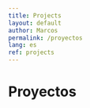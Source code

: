 ```yaml
---
title: Projects
layout: default
author: Marcos
permalink: /proyectos
lang: es
ref: projects
---
```

<h1>Proyectos</h1>